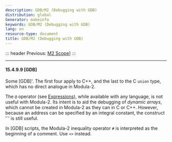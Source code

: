 ```yaml
---
description: GDB/M2 (Debugging with GDB)
distribution: global
Generator: makeinfo
keywords: GDB/M2 (Debugging with GDB)
lang: en
resource-type: document
title: GDB/M2 (Debugging with GDB)
---
```

::: header
Previous: [M2 Scope](M2-Scope.html#M2-Scope)]
:::

---

#### 15.4.9.9 [GDB]

Some [GDB]'. The first four apply to C++, and the last to the C `union` type, which has no direct analogue in Modula-2.

The `@` operator (see [Expressions](Expressions.html#Expressions)), while available with any language, is not useful with Modula-2. Its intent is to aid the debugging of *dynamic arrays*, which cannot be created in Modula-2 as they can in C or C++. However, because an address can be specified by an integral constant, the construct '`' is still useful.

In [GDB] scripts, the Modula-2 inequality operator `#` is interpreted as the beginning of a comment. Use `<>` instead.
